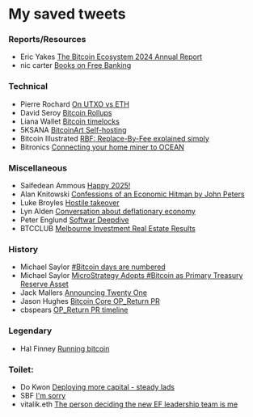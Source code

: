 # My saved tweets

### Reports/Resources
- Eric Yakes [The Bitcoin Ecosystem 2024 Annual Report](https://x.com/ericyakes/status/1892233113675190412)
- nic carter [Books on Free Banking](https://x.com/nic__carter/status/1947699946049749335)
  

### Technical
- Pierre Rochard [On UTXO vs ETH](https://x.com/BitcoinPierre/status/1893745331646447642)
- David Seroy [Bitcoin Rollups](https://x.com/david_seroy/status/1756719864046317792)
- Liana Wallet [Bitcoin timelocks](https://x.com/lianabitcoin/status/1915733139739000977)
- 5KSANA [BitcoinArt Self-hosting](https://x.com/5Ksana/status/1941541747689128407)
- Bitcoin Illustrated [RBF: Replace-By-Fee explained simply](https://x.com/BTCillustrated/status/1854787582250692767)
- Bitronics [Connecting your home miner to OCEAN](https://x.com/BitronicsStore/status/1948066076958572852)

### Miscellaneous 
- Saifedean Ammous [Happy 2025!](https://x.com/saifedean/status/1874529178843848784)
- Alan Knitowski [Confessions of an Economic Hitman by John Peters](https://x.com/alanknit/status/1896949974115729537)
- Luke Broyles [Hostile takeover](https://x.com/luke_broyles/status/1909983914342367320)
- Lyn Alden [Conversation about deflationary economy](https://x.com/LynAldenContact/status/1936198792795078950)
- Peter Englund [Softwar Deepdive](https://x.com/PetterEnglund/status/1917535537340043700)
- BTCCLUB [Melbourne Investment Real Estate Results](https://x.com/ausbtcclub/status/1929318019542728770)

### History
- Michael Saylor [#Bitcoin days are numbered](https://x.com/saylor/status/413478389329428480)
- Michael Saylor [MicroStrategy Adopts #Bitcoin as Primary Treasury Reserve Asset](https://x.com/saylor/status/1293141856700768257)
- Jack Mallers [Announcing Twenty One](https://x.com/jackmallers/status/1915399337913290867)
- Jason Hughes [Bitcoin Core OP_Return PR](https://x.com/wk057/status/1917235710781690171)
- cbspears [OP_Return PR timeline](https://x.com/cbspears/status/1917320210882711954)

### Legendary
- Hal Finney [Running bitcoin](https://x.com/halfin/status/1110302988)

### Toilet:
- Do Kwon [Deploying more capital - steady lads](https://x.com/stablekwon/status/1523733542492016640)
- SBF [I'm sorry](https://x.com/SBF_FTX/status/1590709166515310593)
- vitalik.eth [The person deciding the new EF leadership team is me](https://x.com/VitalikButerin/status/1881680518934384676)
